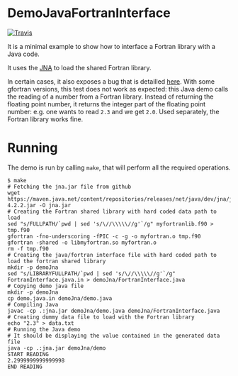 # DemoJavaFortranInterface

[![Travis][buildstatus_image_travis]][travisci]

It is a minimal example to show how to interface a Fortran library with a Java code.

It uses the [JNA](https://github.com/java-native-access/jna) to load the shared Fortran library.

In certain cases, it also exposes a bug that is detailled [here](http://stackoverflow.com/questions/25080660/cant-read-a-decimal-number-in-a-file-using-jna). With some gfortran versions, this test does not work as expected: this Java demo calls the reading of a number from a Fortran library. Instead of returning the floating point number, it returns the integer part of the floating point number: e.g. one wants to read `2.3` and we get `2.0`. Used separately, the Fortran library works fine.

# Running

The demo is run by calling `make`, that will perform all the required operations.

    $ make
    # Fetching the jna.jar file from github
    wget https://maven.java.net/content/repositories/releases/net/java/dev/jna/jna/4.2.2/jna-4.2.2.jar -O jna.jar
    # Creating the Fortran shared library with hard coded data path to load
    sed "s/FULLPATH/`pwd | sed 's/\//\\\\\//g'`/g" myfortranlib.f90 > tmp.f90
    gfortran -fno-underscoring -fPIC -c -g -o myfortran.o tmp.f90
    gfortran -shared -o libmyfortran.so myfortran.o
    rm -f tmp.f90
    # Creating the java/fortran interface file with hard coded path to load the fortran shared library
    mkdir -p demoJna
    sed "s/LIBRARYFULLPATH/`pwd | sed 's/\//\\\\\//g'`/g" FortranInterface.java.in > demoJna/FortranInterface.java
    # Copying demo java file
    mkdir -p demoJna
    cp demo.java.in demoJna/demo.java
    # Compiling Java
    javac -cp .:jna.jar demoJna/demo.java demoJna/FortranInterface.java
    # Creating dummy data file to load with the Fortran library
    echo "2.3" > data.txt
    # Running the Java demo
    # It should be displaying the value contained in the generated data file
    java -cp .:jna.jar demoJna/demo
    START READING
    2.2999999999999998
    END READING

[buildstatus_image_travis]: https://travis-ci.org/Gjacquenot/DemoJavaFortranInterface.svg?branch=master
[travisci]: https://travis-ci.org/Gjacquenot/DemoJavaFortranInterface
